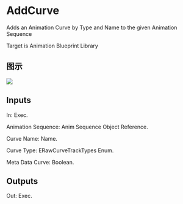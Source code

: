 # AddCurve

Adds an Animation Curve by Type and Name to the given Animation Sequence

Target is Animation Blueprint Library

## 图示

![]($-20221218-17513838.png)

## Inputs

In: Exec.

Animation Sequence: Anim Sequence Object Reference.

Curve Name: Name.

Curve Type: ERawCurveTrackTypes Enum.

Meta Data Curve: Boolean.  

## Outputs

Out: Exec.

